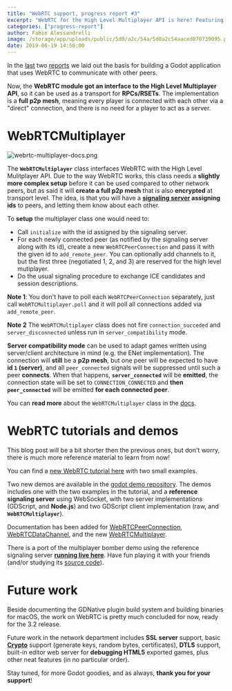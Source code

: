 ```yaml
---
title: "WebRTC support, progress report #3"
excerpt: "WebRTC for the High Level Multiplayer API is here! Featuring a fully peer to peer mesh network. Documentation is now available for WebRTC classes, a tutorial and two new demos has been added."
categories: ["progress-report"]
author: Fabio Alessandrelli
image: /storage/app/uploads/public/5d0/a2c/54a/5d0a2c54aaced070739095.png
date: 2019-06-19 14:50:00
---
```


In the [last](https://godotengine.org/article/godot-webrtc-report2) two [reports](https://godotengine.org/article/godot-webrtc-report1) we laid out the basis for building a Godot application that uses WebRTC to communicate with other peers.

Now, the **WebRTC module got an interface to the High Level Multiplayer API**, so it can be used as a transport for **RPCs/RSETs**. The implementation is a **full p2p mesh**, meaning every player is connected with each other via a "direct" connection, and there is no need for a player to act as a server.

WebRTCMultiplayer
=================

![webrtc-multiplayer-docs.png](/storage/app/uploads/public/5d0/a2d/7ca/5d0a2d7caa88a877416904.png)

The **`WebRTCMultiplayer`** class interfaces WebRTC with the High Level Mulitplayer API. Due to the way WebRTC works, this class needs a **slightly more complex setup** before it can be used compared to other network peers, but as said it will **create a full p2p mesh** that is also **encrypted** at transport level. The idea, is that you will have a **[signaling server](http://docs.godotengine.org/en/latest/tutorials/networking/webrtc.html) assigning ids** to peers, and letting them know about each other.

To **setup** the multiplayer class one would need to:

- Call `initialize` with the id assigned by the signaling server.
- For each newly connected peer (as notified by the signaling server along with its id), create a new `WebRTCPeerConnection` and pass it with the given id to `add_remote_peer`. You can optionally add channels to it, but the first three (negotiated 1, 2, and 3) are reserved for the high level mutiplayer.
- Do the usual signaling procedure to exchange ICE candidates and session descriptions.

**Note 1**: You don't have to poll each `WebRTCPeerConnection` separately, just call `WebRTCMultiplayer.poll` and it will poll all connections added via `add_remote_peer`.

**Note 2** The `WebRTCMultiplayer` class does not fire `connection_succeded` and `server_disconnected` unless run in `server_compatibility` mode.

**Server compatibility mode** can be used to adapt games written using server/client architecture in mind (e.g. the ENet implementation). The connection will **still** be a **p2p mesh**, but one peer will be expected to have **id `1` (server)**, and all `peer_connected` signals will be suppressed until such a peer **connects**. When that happens, **`server_connected`** will be **emitted**, the connection state will be set to `CONNECTION_CONNECTED` and **then `peer_connected`** will be emitted **for each connected peer**.

You can **read more** about the `WebRTCMultiplayer` class in the [docs](http://docs.godotengine.org/en/latest/classes/class_webrtcmultiplayer.html).

WebRTC tutorials and demos
==========================

This blog post will be a bit shorter then the previous ones, but don't worry, there is much more reference material to learn from now!

You can find a [new WebRTC tutorial here](http://docs.godotengine.org/en/latest/tutorials/networking/webrtc.html) with two small examples.

Two new demos are available in the [godot demo repository](https://github.com/godotengine/godot-demo-projects/). The demos includes one with the two examples in the tutorial, and a **reference signaling server** using WebSocket, with two server implementations (GDScript, and **Node.js**) and two GDScript client implementation (raw, and **`WebRTCMultiplayer`**).

Documentation has been added for [WebRTCPeerConnection](http://docs.godotengine.org/en/latest/classes/class_webrtcpeerconnection.html), [WebRTCDataChannel](http://docs.godotengine.org/en/latest/classes/class_webrtcdatachannel.html), and the new [WebRTCMultiplayer](http://docs.godotengine.org/en/latest/classes/class_webrtcmultiplayer.html).

There is a port of the multiplayer bomber demo using the reference signaling server **[running live here](https://no-war.fales.me/)**. Have fun playing it with your friends (and/or studying its [source code]((https://github.com/Faless/bomber-rtc/))).

Future work
===========

Beside documenting the GDNative plugin build system and building binaries for macOS, the work on WebRTC is pretty much concluded for now, ready for the 3.2 release.

Future work in the network department includes **SSL server** support, basic [**Crypto**](https://github.com/godotengine/godot/pull/29871) support (generate keys, random bytes, certificates), **DTLS** support, built-in editor web server for **debugging HTML5** exported games, plus other neat features (in no particular order).

Stay tuned, for more Godot goodies, and as always, **thank you for your support**!
